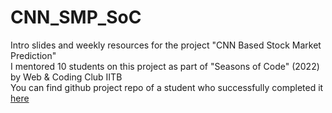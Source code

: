 # CNN_SMP_SoC
Intro slides and weekly resources for the project "CNN Based Stock Market Prediction"\
I mentored 10 students on this project as part of "Seasons of Code" (2022) by Web & Coding Club IITB\
You can find github project repo of a student who successfully completed it [here](https://github.com/sautrikc/Seasons-of-Code)
